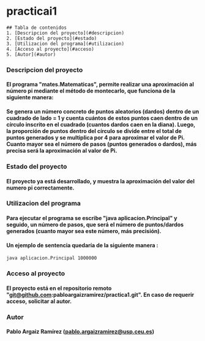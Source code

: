 # practicai1
```
## Tabla de contenidos
1. [Descripcion del proyecto](#descripcion)
2. [Estado del proyecto](#estado)
3. [Utilizacion del programa](#utilizacion)
4. [Acceso al proyecto](#acceso)
5. [Autor](#autor)
```
<a name="descripcion"></a>
### Descripcion del proyecto
#### El programa "mates.Matematicas", permite realizar una aproximación al número pi mediante el método de montecarlo, que funciona de la siguiente manera:
#### Se genera un número concreto de puntos aleatorios (dardos) dentro de un cuadrado de lado = 1 y cuenta cuántos de estos puntos caen dentro de un círculo inscrito en el cuadrado (cuantos dardos caen en la diana). Luego, la proporción de puntos dentro del círculo se divide entre el total de puntos generados y se multiplica por 4 para aproximar el valor de Pi. Cuanto mayor sea el número de pasos (puntos generados o dardos), más precisa será la aproximación al valor de Pi.
####
<a name="estado"></a>
### Estado del proyecto
#### El proyecto ya está desarrollado, y muestra la aproximación del valor del numero pi correctamente.
####
<a name="utilizacion"></a>
### Utilizacion del programa
#### Para ejecutar el programa se escribe "java aplicacion.Principal" y seguido, un número de pasos, que será el número de puntos/dardos generados (cuanto mayor sea este número, más precisión).
#### Un ejemplo de sentencia quedaría de la siguiente manera :
```
java aplicacion.Principal 1000000
```
####

<a name="acceso"></a>
### Acceso al proyecto
#### El proyecto está en el repositorio remoto "git@github.com:pabloargaizramirez/practica1.git". En caso de requerir acceso, solicitar al autor.

<a name="autor"></a>
### Autor
#### Pablo Argaiz Ramírez (pablo.argaizramirez@usp.ceu.es)
